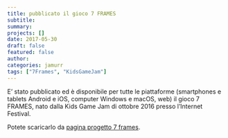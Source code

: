 ```yaml
---
title: pubblicato il gioco 7 FRAMES
subtitle: 
summary: 
projects: []
date: 2017-05-30
draft: false
featured: false
author:
categories: jamurr
tags: ["7Frames", "KidsGameJam"]
---
```


E’ stato pubblicato ed è disponibile per tutte le piattaforme (smartphones e tablets Android e iOS, computer Windows e macOS, web) il gioco 7 FRAMES, nato dalla Kids Game Jam di ottobre 2016 presso l’Internet Festival.

Potete scaricarlo da [pagina progetto 7 frames](../../../../project/jamurr/7-frames/index.md).
